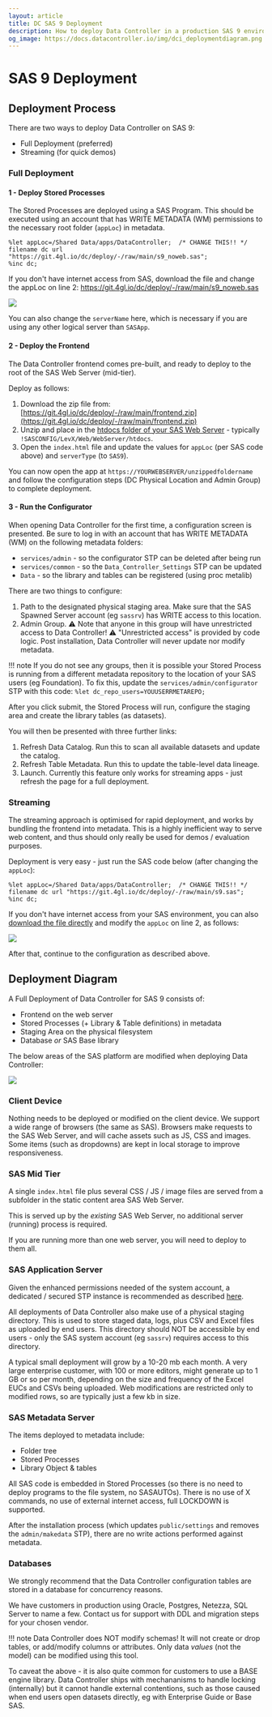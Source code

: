 ```yaml
---
layout: article
title: DC SAS 9 Deployment
description: How to deploy Data Controller in a production SAS 9 environment
og_image: https://docs.datacontroller.io/img/dci_deploymentdiagram.png
---
```


# SAS 9 Deployment

## Deployment Process

There are two ways to deploy Data Controller on SAS 9:

* Full Deployment (preferred)
* Streaming (for quick demos)

### Full Deployment

#### 1 - Deploy Stored Processes

The Stored Processes are deployed using a SAS Program.  This should be executed using an account that has WRITE METADATA (WM) permissions to the necessary root folder (`appLoc`) in metadata.

```sas
%let appLoc=/Shared Data/apps/DataController;  /* CHANGE THIS!! */
filename dc url "https://git.4gl.io/dc/deploy/-/raw/main/s9_noweb.sas";
%inc dc;
```

If you don't have internet access from SAS, download the file and change the appLoc on line 2:  https://git.4gl.io/dc/deploy/-/raw/main/s9_noweb.sas

![](img/sas9_apploc.png)

You can also change the `serverName` here, which is necessary if you are using any other logical server than `SASApp`.

#### 2 - Deploy the Frontend

The Data Controller frontend comes pre-built, and ready to deploy to the root of the SAS Web Server (mid-tier).

Deploy as follows:

1.  Download the zip file from: [https://git.4gl.io/dc/deploy/-/raw/main/frontend.zip](https://git.4gl.io/dc/deploy/-/raw/main/frontend.zip)
2. Unzip and place in the [htdocs folder of your SAS Web Server](https://sasjs.io/frontend-deployment/#sas9-deploy) - typically `!SASCONFIG/LevX/Web/WebServer/htdocs`.
3. Open the `index.html` file and update the values for `appLoc` (per SAS code above) and `serverType` (to `SAS9`).

You can now open the app at `https://YOURWEBSERVER/unzippedfoldername` and follow the configuration steps (DC Physical Location and Admin Group) to complete deployment.

#### 3 - Run the Configurator

When opening Data Controller for the first time, a configuration screen is presented.  Be sure to log in with an account that has WRITE METADATA (WM) on the following metadata folders:

* `services/admin` - so the configurator STP can be deleted after being run
* `services/common` - so the `Data_Controller_Settings` STP can be updated
* `Data` - so the library and tables can be registered (using proc metalib)


There are two things to configure:

1. Path to the designated physical staging area. Make sure that the SAS Spawned Server account (eg `sassrv`) has WRITE access to this location.
2. Admin Group. ⚠️ Note that anyone in this group will have unrestricted access to Data Controller! ⚠️ "Unrestricted access" is provided by code logic. Post installation, Data Controller will never update nor modify metadata.

!!! note
    If you do not see any groups, then it is possible your Stored Process is running from a different metadata repository to the location of your SAS users (eg Foundation). To fix this, update the `services/admin/configurator` STP with this code: `%let dc_repo_users=YOUUSERRMETAREPO;`

After you click submit, the Stored Process will run, configure the staging area and create the library tables (as datasets).

You will then be presented with three further links:

1. Refresh Data Catalog.  Run this to scan all available datasets and update the catalog.
2. Refresh Table Metadata.  Run this to update the table-level data lineage.
3. Launch.  Currently this feature only works for streaming apps - just refresh the page for a full deployment.

### Streaming

The streaming approach is optimised for rapid deployment, and works by bundling the frontend into metadata. This is a highly inefficient way to serve web content, and thus should only really be used for demos / evaluation purposes.

Deployment is very easy - just run the SAS code below (after changing the `appLoc`):

```sas
%let appLoc=/Shared Data/apps/DataController;  /* CHANGE THIS!! */
filename dc url "https://git.4gl.io/dc/deploy/-/raw/main/s9.sas";
%inc dc;
```

If you don't have internet access from your SAS environment, you can also [download the file directly](https://git.4gl.io/dc/deploy/-/raw/main/s9.sas) and modify the `appLoc` on line 2, as follows:

![](img/sas9_apploc.png)

After that, continue to the configuration as described above.

## Deployment Diagram

A Full Deployment of Data Controller for SAS 9 consists of:

* Frontend on the web server
* Stored Processes (+ Library & Table definitions) in metadata
* Staging Area on the physical filesystem
* Database _or_ SAS Base library

The below areas of the SAS platform are modified when deploying Data Controller:

![](img/dci_deploymentdiagram.svg)
<!--img src="/img/dci_deploymentdiagram.svg" height="350" style="border:3px solid black" -->

### Client Device

Nothing needs to be deployed or modified on the client device.  We support a wide range of browsers (the same as SAS).  Browsers make requests to the SAS Web Server, and will cache assets such as JS, CSS and images.  Some items (such as dropdowns) are kept in local storage to improve responsiveness.

### SAS Mid Tier

A single `index.html` file plus several CSS / JS / image files are served from a subfolder in the static content area SAS Web Server.

This is served up by the _existing_ SAS Web Server, no additional server (running) process is required.

If you are running more than one web server, you will need to deploy to them all.


### SAS Application Server

Given the enhanced permissions needed of the system account, a dedicated / secured STP instance is recommended as described [here](/dci-stpinstance).

All deployments of Data Controller also make use of a physical staging directory.  This is used to store staged data, logs, plus CSV and Excel files as uploaded by end users.  This directory should NOT be accessible by end users - only the SAS system account (eg `sassrv`) requires access to this directory.

A typical small deployment will grow by a 10-20 mb each month.  A very large enterprise customer, with 100 or more editors, might generate up to 1 GB or so per month, depending on the size and frequency of the Excel EUCs and CSVs being uploaded.  Web modifications are restricted only to modified rows, so are typically just a few kb in size.


### SAS Metadata Server

The items deployed to metadata include:

 * Folder tree
 * Stored Processes
 * Library Object & tables

 All SAS code is embedded in Stored Processes (so there is no need to deploy programs to the file system, no SASAUTOs).  There is no use of X commands, no use of external internet access, full LOCKDOWN is supported.

 After the installation process (which updates `public/settings` and removes the `admin/makedata` STP), there are no write actions performed against metadata.

### Databases

We strongly recommend that the Data Controller configuration tables are stored in a database for concurrency reasons.

We have customers in production using Oracle, Postgres, Netezza, SQL Server to name a few.  Contact us for support with DDL and migration steps for your chosen vendor.

!!! note
    Data Controller does NOT modify schemas! It will not create or drop tables, or add/modify columns or attributes.  Only data _values_ (not the model) can be modified using this tool.

To caveat the above - it is also quite common for customers to use a BASE engine library.  Data Controller ships with mechananisms to handle locking (internally) but it cannot handle external contentions, such as those caused when end users open datasets directly, eg with Enterprise Guide or Base SAS.

